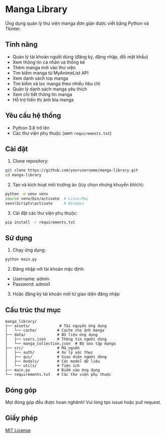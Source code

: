 # Manga Library

Ứng dụng quản lý thư viện manga đơn giản được viết bằng Python và Tkinter.

## Tính năng

- Quản lý tài khoản người dùng (đăng ký, đăng nhập, đổi mật khẩu)
- Xem thông tin cá nhân và thống kê
- Thêm manga mới vào thư viện
- Tìm kiếm manga từ MyAnimeList API
- Xem danh sách top manga
- Tìm kiếm và lọc manga theo nhiều tiêu chí
- Quản lý danh sách manga yêu thích
- Xem chi tiết thông tin manga
- Hỗ trợ hiển thị ảnh bìa manga

## Yêu cầu hệ thống

- Python 3.8 trở lên
- Các thư viện phụ thuộc (xem `requirements.txt`)

## Cài đặt

1. Clone repository:
```bash
git clone https://github.com/yourusername/manga-library.git
cd manga-library
```

2. Tạo và kích hoạt môi trường ảo (tùy chọn nhưng khuyến khích):
```bash
python -m venv venv
source venv/bin/activate  # Linux/Mac
venv\Scripts\activate     # Windows
```

3. Cài đặt các thư viện phụ thuộc:
```bash
pip install -r requirements.txt
```

## Sử dụng

1. Chạy ứng dụng:
```bash
python main.py
```

2. Đăng nhập với tài khoản mặc định:
- Username: admin
- Password: admin1

3. Hoặc đăng ký tài khoản mới từ giao diện đăng nhập

## Cấu trúc thư mục

```
manga_library/
├── assets/             # Tài nguyên ứng dụng
│   └── cache/         # Cache cho ảnh manga
├── data/              # Dữ liệu ứng dụng
│   ├── users.json     # Thông tin người dùng
│   └── manga_collection.json  # Bộ sưu tập manga
├── src/               # Mã nguồn
│   ├── auth/          # Xử lý xác thực
│   ├── gui/           # Giao diện người dùng
│   ├── models/        # Các model dữ liệu
│   └── utils/         # Tiện ích
├── main.py            # Điểm vào ứng dụng
└── requirements.txt   # Các thư viện phụ thuộc
```

## Đóng góp

Mọi đóng góp đều được hoan nghênh! Vui lòng tạo issue hoặc pull request.

## Giấy phép

[MIT License](LICENSE)
